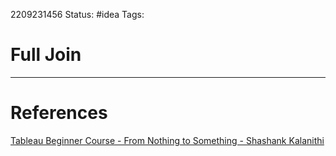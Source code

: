 2209231456
Status: #idea
Tags:

# Full Join




---
# References
[Tableau Beginner Course - From Nothing to Something - Shashank Kalanithi](https://youtu.be/Gl2lg-TtRJo?t=7763)